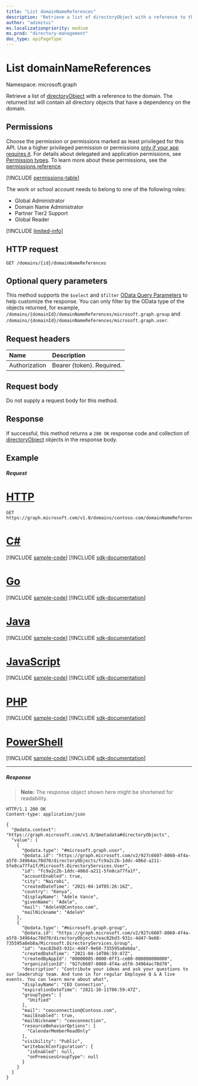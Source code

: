 ```yaml
---
title: "List domainNameReferences"
description: "Retrieve a list of directoryObject with a reference to the domain."
author: "adimitui"
ms.localizationpriority: medium
ms.prod: "directory-management"
doc_type: apiPageType
---
```


# List domainNameReferences

Namespace: microsoft.graph

Retrieve a list of [directoryObject](../resources/directoryobject.md) with a reference to the domain. The returned list will contain all directory objects that have a dependency on the domain.

## Permissions

Choose the permission or permissions marked as least privileged for this API. Use a higher privileged permission or permissions [only if your app requires it](/graph/permissions-overview#best-practices-for-using-microsoft-graph-permissions). For details about delegated and application permissions, see [Permission types](/graph/permissions-overview#permission-types). To learn more about these permissions, see the [permissions reference](/graph/permissions-reference).


<!-- { "blockType": "permissions", "name": "domain_list_domainnamereferences" } -->
[!INCLUDE [permissions-table](../includes/permissions/domain-list-domainnamereferences-permissions.md)]

The work or school account needs to belong to one of the following roles:

* Global Administrator
* Domain Name Administrator
* Partner Tier2 Support
* Global Reader

[!INCLUDE [limited-info](../../includes/limited-info.md)]

## HTTP request
<!-- { "blockType": "ignored" } -->
```http
GET /domains/{id}/domainNameReferences
```

## Optional query parameters

This method supports the `$select` and `$filter` [OData Query Parameters](/graph/query-parameters) to help customize the response. You can only filter by the OData type of the objects returned, for example, `/domains/{domainId}/domainNameReferences/microsoft.graph.group` and `/domains/{domainId}/domainNameReferences/microsoft.graph.user`.

## Request headers

| Name      |Description|
|:----------|:----------|
| Authorization  | Bearer {token}. Required. |

## Request body

Do not supply a request body for this method.

## Response

If successful, this method returns a `200 OK` response code and collection of [directoryObject](../resources/directoryobject.md) objects in the response body.

## Example
##### Request


# [HTTP](#tab/http)
<!-- {
  "blockType": "request",
  "name": "get_domainnamereferences",
  "sampleKeys": ["contoso.com"]
}-->
```msgraph-interactive
GET https://graph.microsoft.com/v1.0/domains/contoso.com/domainNameReferences
```

# [C#](#tab/csharp)
[!INCLUDE [sample-code](../includes/snippets/csharp/get-domainnamereferences-csharp-snippets.md)]
[!INCLUDE [sdk-documentation](../includes/snippets/snippets-sdk-documentation-link.md)]

# [Go](#tab/go)
[!INCLUDE [sample-code](../includes/snippets/go/get-domainnamereferences-go-snippets.md)]
[!INCLUDE [sdk-documentation](../includes/snippets/snippets-sdk-documentation-link.md)]

# [Java](#tab/java)
[!INCLUDE [sample-code](../includes/snippets/java/get-domainnamereferences-java-snippets.md)]
[!INCLUDE [sdk-documentation](../includes/snippets/snippets-sdk-documentation-link.md)]

# [JavaScript](#tab/javascript)
[!INCLUDE [sample-code](../includes/snippets/javascript/get-domainnamereferences-javascript-snippets.md)]
[!INCLUDE [sdk-documentation](../includes/snippets/snippets-sdk-documentation-link.md)]

# [PHP](#tab/php)
[!INCLUDE [sample-code](../includes/snippets/php/get-domainnamereferences-php-snippets.md)]
[!INCLUDE [sdk-documentation](../includes/snippets/snippets-sdk-documentation-link.md)]

# [PowerShell](#tab/powershell)
[!INCLUDE [sample-code](../includes/snippets/powershell/get-domainnamereferences-powershell-snippets.md)]
[!INCLUDE [sdk-documentation](../includes/snippets/snippets-sdk-documentation-link.md)]

---

##### Response
>**Note:** The response object shown here might be shortened for readability.
<!-- {
  "blockType": "response",
  "truncated": true,
  "@odata.type": "microsoft.graph.directoryObject",
  "isCollection": true
} -->
```http
HTTP/1.1 200 OK
Content-type: application/json

{
  "@odata.context": "https://graph.microsoft.com/v1.0/$metadata#directoryObjects",
  "value": [
    {
      "@odata.type": "#microsoft.graph.user",
      "@odata.id": "https://graph.microsoft.com/v2/927c6607-8060-4f4a-a5f8-34964ac78d70/directoryObjects/fc9a2c2b-1ddc-486d-a211-5fe8ca77fa1f/Microsoft.DirectoryServices.User",
      "id": "fc9a2c2b-1ddc-486d-a211-5fe8ca77fa1f",
      "accountEnabled": true,
      "city": "Nairobi",
      "createdDateTime": "2021-04-14T05:26:16Z",
      "country": "Kenya",
      "displayName": "Adele Vance",
      "givenName": "Adele",
      "mail": "AdeleV@Contoso.com",
      "mailNickname": "AdeleV"
    },
    {
      "@odata.type": "#microsoft.graph.group",
      "@odata.id": "https://graph.microsoft.com/v2/927c6607-8060-4f4a-a5f8-34964ac78d70/directoryObjects/eac82bd3-931c-4d47-9e68-735595a8eb8a/Microsoft.DirectoryServices.Group",
      "id": "eac82bd3-931c-4d47-9e68-735595a8eb8a",
      "createdDateTime": "2021-04-14T06:59:47Z",
      "createdByAppId": "00000005-0000-0ff1-ce00-000000000000",
      "organizationId": "927c6607-8060-4f4a-a5f8-34964ac78d70",
      "description": "Contribute your ideas and ask your questions to our leadership team. And tune in for regular Employee Q & A live events. You can learn more about what",
      "displayName": "CEO Connection",
      "expirationDateTime": "2021-10-11T06:59:47Z",
      "groupTypes": [
        "Unified"
      ],
      "mail": "ceoconnection@Contoso.com",
      "mailEnabled": true,
      "mailNickname": "ceoconnection",
      "resourceBehaviorOptions": [
        "CalendarMemberReadOnly"
      ],
      "visibility": "Public",
      "writebackConfiguration": {
        "isEnabled": null,
        "onPremisesGroupType": null
      }
    }
  ]
}
```

<!-- uuid: 8fcb5dbc-d5aa-4681-8e31-b001d5168d79
2015-10-25 14:57:30 UTC -->
<!-- {
  "type": "#page.annotation",
  "description": "List domainNameReferences",
  "keywords": "",
  "section": "documentation",
  "tocPath": "",
  "suppressions": [
  ]
}-->
